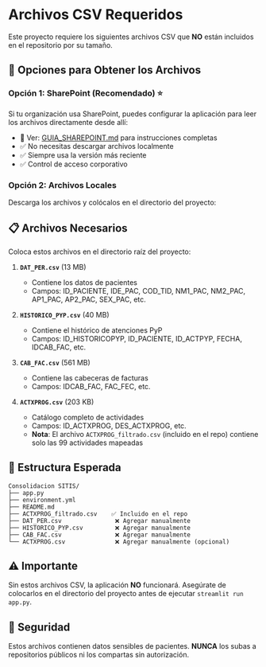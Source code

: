# Archivos CSV Requeridos

Este proyecto requiere los siguientes archivos CSV que **NO** están incluidos en el repositorio por su tamaño.

## 🔄 Opciones para Obtener los Archivos

### Opción 1: SharePoint (Recomendado) ⭐

Si tu organización usa SharePoint, puedes configurar la aplicación para leer los archivos directamente desde allí:

- 📘 Ver: [GUIA_SHAREPOINT.md](GUIA_SHAREPOINT.md) para instrucciones completas
- ✅ No necesitas descargar archivos localmente
- ✅ Siempre usa la versión más reciente
- ✅ Control de acceso corporativo

### Opción 2: Archivos Locales

Descarga los archivos y colócalos en el directorio del proyecto:

## 📋 Archivos Necesarios

Coloca estos archivos en el directorio raíz del proyecto:

1. **`DAT_PER.csv`** (13 MB)
   - Contiene los datos de pacientes
   - Campos: ID_PACIENTE, IDE_PAC, COD_TID, NM1_PAC, NM2_PAC, AP1_PAC, AP2_PAC, SEX_PAC, etc.

2. **`HISTORICO_PYP.csv`** (40 MB)
   - Contiene el histórico de atenciones PyP
   - Campos: ID_HISTORICOPYP, ID_PACIENTE, ID_ACTPYP, FECHA, IDCAB_FAC, etc.

3. **`CAB_FAC.csv`** (561 MB)
   - Contiene las cabeceras de facturas
   - Campos: IDCAB_FAC, FAC_FEC, etc.

4. **`ACTXPROG.csv`** (203 KB)
   - Catálogo completo de actividades
   - Campos: ID_ACTXPROG, DES_ACTXPROG, etc.
   - **Nota**: El archivo `ACTXPROG_filtrado.csv` (incluido en el repo) contiene solo las 99 actividades mapeadas

## 📁 Estructura Esperada

```
Consolidacion SITIS/
├── app.py
├── environment.yml
├── README.md
├── ACTXPROG_filtrado.csv    ✅ Incluido en el repo
├── DAT_PER.csv               ❌ Agregar manualmente
├── HISTORICO_PYP.csv         ❌ Agregar manualmente
├── CAB_FAC.csv               ❌ Agregar manualmente
└── ACTXPROG.csv              ❌ Agregar manualmente (opcional)
```

## ⚠️ Importante

Sin estos archivos CSV, la aplicación **NO** funcionará. Asegúrate de colocarlos en el directorio del proyecto antes de ejecutar `streamlit run app.py`.

## 🔐 Seguridad

Estos archivos contienen datos sensibles de pacientes. **NUNCA** los subas a repositorios públicos ni los compartas sin autorización.

